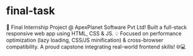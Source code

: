 # final-task
🚀 Final Internship Project @ ApexPlanet Software Pvt Ltd! Built a full-stack responsive web app using HTML, CSS &amp; JS. 💡 Focused on performance optimization (lazy loading, CSS/JS minification) &amp; cross-browser compatibility. A proud capstone integrating real-world frontend skills! 🌐💻
